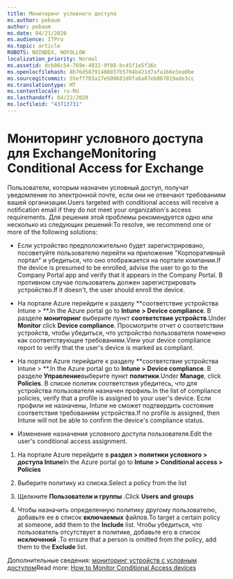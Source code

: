 ```yaml
---
title: Мониторинг условного доступа
ms.author: pebaum
author: pebaum
ms.date: 04/21/2020
ms.audience: ITPro
ms.topic: article
ROBOTS: NOINDEX, NOFOLLOW
localization_priority: Normal
ms.assetid: dcb86c54-769e-4832-9f88-bc45f1e5f36c
ms.openlocfilehash: 8b76d58791408037b5704b421d7afa166e3ea0be
ms.sourcegitcommit: 55eff703a17e500681d8fa6a87eb067019ade3cc
ms.translationtype: MT
ms.contentlocale: ru-RU
ms.lasthandoff: 04/22/2020
ms.locfileid: "43713731"
---
```

# <a name="monitoring-conditional-access-for-exchange"></a><span data-ttu-id="0dee3-102">Мониторинг условного доступа для Exchange</span><span class="sxs-lookup"><span data-stu-id="0dee3-102">Monitoring Conditional Access for Exchange</span></span>

<span data-ttu-id="0dee3-103">Пользователи, которым назначен условный доступ, получат уведомление по электронной почте, если они не отвечают требованиям вашей организации.</span><span class="sxs-lookup"><span data-stu-id="0dee3-103">Users targeted with conditional access will receive a notification email if they do not meet your organization's access requirements.</span></span> <span data-ttu-id="0dee3-104">Для решения этой проблемы рекомендуется одно или несколько из следующих решений:</span><span class="sxs-lookup"><span data-stu-id="0dee3-104">To resolve, we recommend one or more of the following solutions:</span></span>
  
- <span data-ttu-id="0dee3-105">Если устройство предположительно будет зарегистрировано, посоветуйте пользователю перейти на приложение "Корпоративный портал" и убедиться, что оно отображается на портале компании.</span><span class="sxs-lookup"><span data-stu-id="0dee3-105">If the device is presumed to be enrolled, advise the user to go to the Company Portal app and verify that it appears in the Company Portal.</span></span> <span data-ttu-id="0dee3-106">В противном случае пользователь должен зарегистрировать устройство.</span><span class="sxs-lookup"><span data-stu-id="0dee3-106">If it doesn't, the user should enroll the device.</span></span>
    
- <span data-ttu-id="0dee3-107">На портале Azure перейдите к разделу \*\*соответствие устройства Intune \> \*\*.</span><span class="sxs-lookup"><span data-stu-id="0dee3-107">In the Azure portal go to **Intune \> Device compliance**.</span></span> <span data-ttu-id="0dee3-108">В разделе **мониторинг** выберите пункт **соответствие устройств**.</span><span class="sxs-lookup"><span data-stu-id="0dee3-108">Under **Monitor** click **Device compliance**.</span></span> <span data-ttu-id="0dee3-109">Просмотрите отчет о соответствии устройств, чтобы убедиться, что устройство пользователя помечено как соответствующее требованиям.</span><span class="sxs-lookup"><span data-stu-id="0dee3-109">View your device compliance report to verify that the user's device is marked as compliant.</span></span> 
    
- <span data-ttu-id="0dee3-110">На портале Azure перейдите к разделу \*\*соответствие устройства Intune \> \*\*.</span><span class="sxs-lookup"><span data-stu-id="0dee3-110">In the Azure portal go to **Intune \> Device compliance**.</span></span> <span data-ttu-id="0dee3-111">В разделе **Управление**выберите пункт **политики**.</span><span class="sxs-lookup"><span data-stu-id="0dee3-111">Under **Manage**, click **Policies**.</span></span> <span data-ttu-id="0dee3-112">В списке политик соответствия убедитесь, что для устройства пользователя назначен профиль.</span><span class="sxs-lookup"><span data-stu-id="0dee3-112">In the list of compliance policies, verify that a profile is assigned to your user's device.</span></span> <span data-ttu-id="0dee3-113">Если профили не назначены, Intune не сможет подтвердить состояние соответствия требованиям устройства.</span><span class="sxs-lookup"><span data-stu-id="0dee3-113">If no profile is assigned, then Intune will not be able to confirm the device's compliance status.</span></span> 
    
- <span data-ttu-id="0dee3-114">Изменение назначения условного доступа пользователя.</span><span class="sxs-lookup"><span data-stu-id="0dee3-114">Edit the user's conditional access assignment.</span></span>
    
1. <span data-ttu-id="0dee3-115">На портале Azure перейдите в **раздел \> политики условного \> доступа Intune**</span><span class="sxs-lookup"><span data-stu-id="0dee3-115">In the Azure portal go to **Intune \> Conditional access \> Policies**</span></span>
    
2. <span data-ttu-id="0dee3-116">Выберите политику из списка.</span><span class="sxs-lookup"><span data-stu-id="0dee3-116">Select a policy from the list</span></span>
    
3. <span data-ttu-id="0dee3-117">Щелкните **Пользователи и группы** .</span><span class="sxs-lookup"><span data-stu-id="0dee3-117">Click **Users and groups**</span></span>
    
4. <span data-ttu-id="0dee3-118">Чтобы назначить определенную политику другому пользователю, добавьте ее в список **включаемых** файлов.</span><span class="sxs-lookup"><span data-stu-id="0dee3-118">To target a certain policy at someone, add them to the **Include** list.</span></span> <span data-ttu-id="0dee3-119">Чтобы убедиться, что пользователь отсутствует в политике, добавьте его в список **исключений** .</span><span class="sxs-lookup"><span data-stu-id="0dee3-119">To ensure that a person is omitted from the policy, add them to the **Exclude** list.</span></span> 
    
<span data-ttu-id="0dee3-120">Дополнительные сведения: [мониторинг устройств с условным доступом](https://docs.microsoft.com/intune/conditional-access-exchange-monitor)</span><span class="sxs-lookup"><span data-stu-id="0dee3-120">Read more: [How to Monitor Conditional Access devices](https://docs.microsoft.com/intune/conditional-access-exchange-monitor)</span></span>
  

